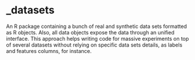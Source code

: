 # _datasets
An R package containing a bunch of real and synthetic data sets formatted as R objects. Also, all data objects expose the data through an unified interface. This approach helps writing code for massive experiments on top of several datasets without relying on specific data sets details, as labels and features columns, for instance.
